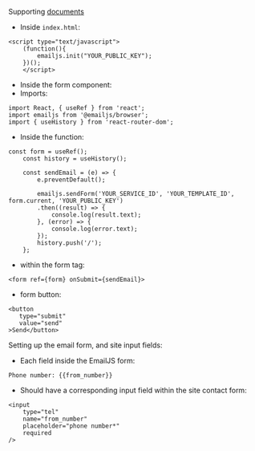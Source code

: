 Supporting [documents](https://www.emailjs.com/docs/examples/reactjs/)

- Inside `index.html`:
```
<script type="text/javascript">
    (function(){
        emailjs.init("YOUR_PUBLIC_KEY");
    })();
    </script>
```

- Inside the form component:
 - Imports:
 ```
 import React, { useRef } from 'react';
 import emailjs from '@emailjs/browser';
 import { useHistory } from 'react-router-dom';
 ```
 - Inside the function:
```
const form = useRef();
    const history = useHistory();

    const sendEmail = (e) => {
        e.preventDefault();

        emailjs.sendForm('YOUR_SERVICE_ID', 'YOUR_TEMPLATE_ID', form.current, 'YOUR_PUBLIC_KEY')
        .then((result) => {
            console.log(result.text); 
        }, (error) => {
            console.log(error.text);
        });
        history.push('/');
    };
```
 - within the form tag:
 ```
 <form ref={form} onSubmit={sendEmail}>
 ```
 - form button:
 ```
 <button
    type="submit"
    value="send"
 >Send</button>
 ```

Setting up the email form, and site input fields:

- Each field inside the EmailJS form:
```
Phone number: {{from_number}}
```
- Should have a corresponding input field within the site contact form:
```
<input
    type="tel"
    name="from_number"
    placeholder="phone number*"
    required
/>
```